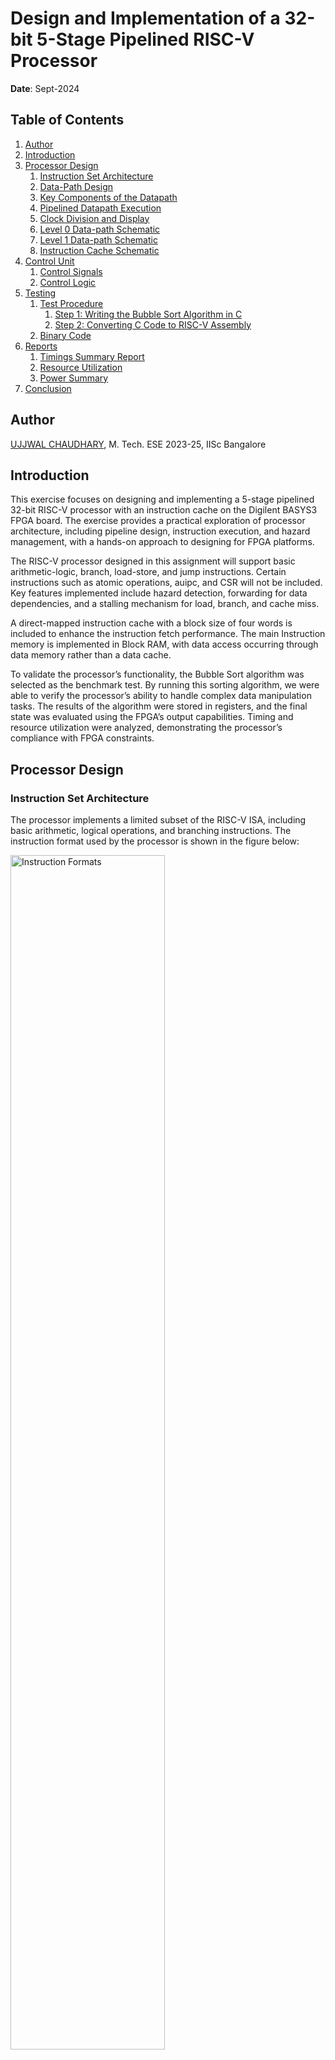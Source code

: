 # Design and Implementation of a 32-bit 5-Stage Pipelined RISC-V Processor
**Date**: Sept-2024

## Table of Contents
1. [Author](#author)
2. [Introduction](#introduction)
3. [Processor Design](#processor-design)
   1. [Instruction Set Architecture](#instruction-set-architecture)
   2. [Data-Path Design](#data-path-design)
   3. [Key Components of the Datapath](#key-components-of-the-datapath)
   4. [Pipelined Datapath Execution](#pipelined-datapath-execution)
   5. [Clock Division and Display](#clock-division-and-display)
   6. [Level 0 Data-path Schematic](#level-0-data-path-schematic)
   7. [Level 1 Data-path Schematic](#level-1-data-path-schematic)
   8. [Instruction Cache Schematic](#instruction-cache-schematic)
4. [Control Unit](#control-unit)
   1. [Control Signals](#control-signals)
   2. [Control Logic](#control-logic)
5. [Testing](#testing)
   1. [Test Procedure](#test-procedure)
      1. [Step 1: Writing the Bubble Sort Algorithm in C](#step-1-writing-the-bubble-sort-algorithm-in-c)
      2. [Step 2: Converting C Code to RISC-V Assembly](#step-2converting-c-code-to-risc-v-assembly)
   2. [Binary Code](#binary-code)
6. [Reports](#reports)
   1. [Timings Summary Report](#timings-summary-report)
   2. [Resource Utilization](#resource-utilization)
   3. [Power Summary](#power-summary)
7. [Conclusion](#conclusion)



## Author
[UJJWAL CHAUDHARY](https://www.linkedin.com/in/ujjwal-chaudhary-4436701aa/), M. Tech. ESE 2023-25, IISc Bangalore

## Introduction 
This exercise focuses on designing and implementing a 5-stage pipelined 32-bit RISC-V processor with an instruction cache on the Digilent BASYS3 FPGA board. The exercise provides a practical exploration of processor architecture, including pipeline design, instruction execution, and hazard management, with a hands-on approach to designing for FPGA platforms.

The RISC-V processor designed in this assignment will support basic arithmetic-logic, branch, load-store, and jump instructions. Certain instructions such as atomic operations, auipc, and CSR will not be included. Key features implemented include hazard detection, forwarding for data dependencies, and a stalling mechanism for load, branch, and cache miss.

A direct-mapped instruction cache with a block size of four words is included to enhance the instruction fetch performance. The main Instruction memory is implemented in Block RAM, with data access occurring through data memory rather than a data cache.

To validate the processor’s functionality, the Bubble Sort algorithm was selected as the benchmark test. By running this sorting algorithm, we were able to verify the processor’s ability to handle complex data manipulation tasks. The results of the algorithm were stored in registers, and the final state was evaluated using the FPGA’s output capabilities. Timing and resource utilization were analyzed, demonstrating the processor’s compliance with FPGA constraints.


## Processor Design

### Instruction Set Architecture
The processor implements a limited subset of the RISC-V ISA, including basic arithmetic, logical operations, and branching instructions. The instruction format used by the processor is shown in the figure below:

<img src="./Assets/Instruction_format.png" alt="Instruction Formats" style="width: 70%;">

Table below shows the list of all the instructions the processor supports with the opcode and function code.

| **Format** | **Instruction** | **Opcode** | **Funct3** | **Funct6/7** |
|------------|-----------------|------------|------------|--------------|
| R-type     | add             | 0110011    | 000        | 0000000      |
| R-type     | sub             | 0110011    | 000        | 0100000      |
| R-type     | or              | 0110011    | 110        | 0000000      |
| R-type     | and             | 0110011    | 111        | 0000000      |
| I-type     | lb              | 0000011    | 000        | n.a.         |
| I-type     | lh              | 0000011    | 001        | n.a.         |
| I-type     | lw              | 0000011    | 010        | n.a.         |
| I-type     | lbu             | 0000011    | 100        | n.a.         |
| I-type     | lhu             | 0000011    | 101        | n.a.         |
| I-type     | addi            | 0010011    | 000        | n.a.         |
| I-type     | slli            | 0010011    | 001        | 0000000      |
| I-type     | ori             | 0010011    | 110        | n.a.         |
| I-type     | andi            | 0010011    | 111        | n.a.         |
| S-type     | sb              | 0100011    | 000        | n.a.         |
| S-type     | sh              | 0100011    | 001        | n.a.         |
| S-type     | sw              | 0100011    | 010        | n.a.         |
| SB-type    | beq             | 1100011    | 000        | n.a.         |
| SB-type    | blt             | 1100011    | 100        | n.a.         |
| SB-type    | bge             | 1100011    | 101        | n.a.         |
| U-type     | lui             | 0110111    | n.a.       | n.a.         |
| UJ-type    | jal             | 1101111    | n.a.       | n.a.         |

The ALU control inputs for different instructions, based on their ALUOp and operation types, are listed in Table 1.

#### Data-Path Design

The 32-bit 5-stage pipelined RISC-V processor follows a multi-cycle datapath design, with each instruction processed across five pipeline stages: Instruction Fetch (IF), Instruction Decode (ID), Execute (EX), Memory Access (MEM), and Write Back (WB). This design incorporates core components, including the Program Counter (PC), Instruction Memory with Instruction Cache, Register File, Arithmetic Logic Unit (ALU), Immediate Generator, Data Memory, and various hazard detection and forwarding mechanisms.

#### Key Components of the Datapath
 Program Counter (PC): The PC holds the address of the next instruction to be fetched. In the pipeline architecture, the PC is updated either sequentially or based on branch/jump decisions, allowing for instruction pre-fetching and branching without pipeline stalling.

Instruction Memory with Instruction Cache: This module stores instructions to be executed and incorporates a direct-mapped instruction cache (32x32 bits) with a block size of four words. The cache enhances instruction fetch performance by reducing memory access time, while the instruction memory (1024x32 bits) is the primary storage.

-**Register File:** The processor includes a register file with 32 registers (x0 to x31), where x0 is hardwired to zero. This file supports simultaneous reading of two source registers and writing to one destination register, ensuring efficient data flow through the pipeline stages.
-**ALU (Arithmetic Logic Unit):** The ALU performs arithmetic and logical operations such as addition, subtraction, AND, OR, and comparisons. Operands from the register file or immediate values are processed here during the Execute (EX) stage, with results forwarded to subsequent stages as needed.
-**Immediate Generator:** The immediate generator extracts immediate values for I-type and S-type instructions, extending them to 32 bits to ensure proper use in calculations or memory addressing, consistent with the RISC-V instruction format.
-**Data Memory:** The processor includes a data memory module for loading and storing operations during the MEM stage. The memory access is word-aligned and interacts with the register file to handle data retrieval and storage as load/store instructions specify.
-**Hazard Detection and Forwarding Units:** To maintain pipeline efficiency, the design includes hazard detection and forwarding units, which identify data hazards and enable forwarding from EX, MEM, and WB stages to prevent pipeline stalls. A stall unit is also implemented to handle load-use instruction, branch instruction, and cache miss, preventing data hazards in cases where data dependencies exist.

#### Pipelined Datapath Execution

In this pipelined design, instruction execution is divided across multiple cycles, with each stage handling a distinct part of the instruction lifecycle. The IF stage fetches the instruction, the ID stage decodes it, the EX stage performs the required ALU operations, the MEM stage handles memory accesses, and the WB stage writes the results back to the register file. This division allows multiple instructions to be in different stages of execution simultaneously, improving throughput. The design balances pipeline hazards and data dependencies to maintain efficient instruction flow, while timing constraints are applied to optimize performance on the Xilinx Artix-7 FPGA.

#### Clock Division and Display

Due to the relatively slow nature of the processor compared to the 100 MHz clock of the BASYS3 FPGA, a clock divider was implemented to reduce the clock frequency. This allows the processor to function reliably within the FPGA constraints. Additionally, a simple output display using the FPGA’s LEDs was added to showcase results, such as the sorted array after execution of the Bubble Sort algorithm. The RTL schematics of the processors Data memory can be found [here](../Assignment_02/Assets/DataMem.pdf).

#### Level 0 Data-path Schematic
<img src="./Assets/Level0.png" alt="Level 0 Data-path" width="1000"/>

#### Level 1 Data-path Schematic
<img src="./Assets/Level1.png" alt="Level 1 Data-path" width="1000"/>

#### Instruction Cache Schematic
<img src="./Assets/Instruction_Cache.png" alt="Instruction cache" width="1000"/>

## Control Unit

The control unit generates control signals based on the opcode and funct3 fields of the instruction in the processor.

### Control Signals

- **Branch:** Used to control branch operations.
- **Jump:** Controls jump operations.
- **MemtoReg:** Controls whether data from memory is written to the register file.
- **ALUOp:** Determines the ALU operation.
- **MemWrite:** Indicates whether a write operation should occur in memory.
- **ALUSrc:** Selects the second input for the ALU, either from the register file or the immediate field.
- **RegWrite:** Indicates whether the destination register should be written to.

### Control Logic

The control signals are generated based on the instruction's opcode and funct3 fields. The tables below give information about these control signals.

| **Instruction** | **MemWrite** | **Branch** | **ALUOp1** | **ALUOp0** | **Jump** | **ALUSrc** | **MemtoReg1** | **MemtoReg0** | **RegWrite** | **MemRead** |
|-----------------|--------------|------------|------------|------------|----------|------------|---------------|---------------|--------------|-------------|
| R-format        | 0            | 0          | 1          | 0          | 0        | 0          | 0             | 0             | 1            | 0           |
| I-Type (ld)     | 0            | 0          | 0          | 0          | 0        | 1          | 0             | 1             | 1            | 1           |
| I-Type (Other)  | 0            | 0          | 1          | 1          | 0        | 1          | 0             | 0             | 1            | 0           |
| S-Type          | 1            | 0          | 0          | 0          | 0        | 1          | X             | X             | 0            | 0           |
| SB-Type         | 0            | 1          | 0          | 1          | 0        | 0          | X             | X             | 0            | 0           |
| U-Type          | 0            | 0          | X          | X          | 0        | X          | 1             | 0             | 1            | 0           |
| UJ-Type         | 0            | 0          | X          | X          | 1        | X          | X             | X             | 0            | 0           |

## Testing

To verify the functionality of the designed 32-bit RISC-V Single-Cycle Processor, I tested the CPU by running a Bubble Sort algorithm on an array of 10 integers. The array was initially unsorted, and after sorting, the results were stored in registers x1 to x10. The CPU was set to go into an infinite loop after sorting the array to indicate the end of the program.

### Test Procedure

#### Step 1: Writing the Bubble Sort Algorithm in C

```c
void main() {
    int arr[10] = {53, 4, 122, 8, 6, 15, 3, 7, 127, 10};
    int i, j, temp;

    // Bubble Sort Algorithm
    for(i=0; i<10; i++) {
        for(j=0; j<10-i-1; j++) {
            if(arr[j] > arr[j+1]) {
                temp = arr[j];
                arr[j] = arr[j+1];
                arr[j+1] = temp;
            }
        }
    }
}
```

#### Step 2:Converting C Code to RISC-V Assembly
The C code was then converted into RISC-V assembly, and the assembly code was loaded into the processor's instruction memory. The initial array was stored in the data section, and the sorted array was saved in registers x1 to x10 at the end of execution. Below is the assembly code:

```asm
.data
arr:    .word 53, 4, 122, 8, 6, 15, 3, 7, 127, 10   # Array initialized in memory

.text
.globl _start

_start:
   addi x5, x0, 0  # i = 0
   addi x6, x0, 0  # base address of arr

outer_loop:
   addi x7, x0, 0  # j = 0

inner_loop:
   addi x8, x0, 10  # array size
   sub x8, x8, x5   # 10 - i
   addi x9, x0, 1   # for decrement
   sub x8, x8, x9   # 10 - i - 1
   bge x7, x8, outer_loop_end  # if j >= 10 - i - 1, exit inner loop
   slli x11, x7, 2  # j * 4 (word offset)
   add x12, x6, x11 # base address + offset
   lw x10, 0(x12)   # load arr[j]
   addi x11, x11, 4 # (j+1) * 4
   add x12, x6, x11 # adjust address for arr[j+1]
   lw x13, 0(x12)   # load arr[j+1]
   blt x10, x13, no_swap  # if arr[j] <= arr[j+1], skip swapping
   sw x10, 0(x12)  # swap arr[j] and arr[j+1]
   sw x13, -4(x12)
no_swap:
   addi x7, x7, 1  # increment j
   jal x0, inner_loop  # repeat inner loop

outer_loop_end:
   addi x5, x5, 1  # increment i
   addi x8, x0, 10 # check if outer loop is done
   blt x5, x8, outer_loop  # if i < 10, repeat outer loop

# Store sorted array in registers
lw x1, 0(x0)
lw x2, 4(x0)
lw x3, 8(x0)
lw x4, 12(x0)
lw x5, 16(x0)
lw x6, 20(x0)
lw x7, 24(x0)
lw x8, 28(x0)
lw x9, 32(x0)
lw x10, 36(x0)

# Infinite loop
addi x0, x0, 0
beq x0, x0, -1

```

### Binary Code
The assembly code was then converted into binary instructions and loaded into the instruction memory. The Tables below shows the binary representation of the program.

#### Binary instructions for data initialization and setup

| Address   | Instruction        | Binary Code                           |
|-----------|--------------------|---------------------------------------|
| 0x00000000 | addi x5, x0, 53    | 000000110101 00000 000 00101 0010011  |
| 0x00000001 | sw x5, 0(x0)       | 0000000 00101 00000 010 00000 0100011 |
| 0x00000002 | addi x5, x0, 4     | 000000000100 00000 000 00101 0010011  |
| 0x00000003 | sw x5, 4(x0)       | 0000000 00101 00000 010 00100 0100011 |
| 0x00000004 | addi x5, x0, 122   | 000001111010 00000 000 00101 0010011  |
| 0x00000005 | sw x5, 8(x0)       | 0000000 00101 00000 010 01000 0100011 |
| 0x00000006 | addi x5, x0, 8     | 000000001000 00000 000 00101 0010011  |
| 0x00000007 | sw x5, 12(x0)      | 0000000 00101 00000 010 01100 0100011 |
| 0x00000008 | addi x5, x0, 6     | 000000000110 00000 000 00101 0010011  |
| 0x00000009 | sw x5, 16(x0)      | 0000000 00101 00000 010 10000 0100011 |
| 0x0000000A | addi x5, x0, 15    | 000000001111 00000 000 00101 0010011  |
| 0x0000000B | sw x5, 20(x0)      | 0000000 00101 00000 010 10100 0100011 |
| 0x0000000C | addi x5, x0, 3     | 000000000011 00000 000 00101 0010011  |
| 0x0000000D | sw x5, 24(x0)      | 0000000 00101 00000 010 11000 0100011 |
| 0x0000000E | addi x5, x0, 7     | 000000000111 00000 000 00101 0010011  |
| 0x0000000F | sw x5, 28(x0)      | 0000000 00101 00000 010 11100 0100011 |
| 0x00000010 | addi x5, x0, 127   | 000001111111 00000 000 00101 0010011  |
| 0x00000011 | sw x5, 32(x0)      | 0000000 00101 00000 010 00000 0100011 |
| 0x00000012 | addi x5, x0, 10    | 000000001010 00000 000 00101 0010011  |
| 0x00000013 | sw x5, 36(x0)      | 0000000 00101 00000 010 00100 0100011 |

#### Binary instructions for the Bubble Sort inner loop

| Address   | Instruction        | Binary Code                           |
|-----------|--------------------|---------------------------------------|
| 0x00000014 | addi x5, x0, 0     | 000000000000 00000 000 00101 0010011  |
| 0x00000015 | addi x6, x0, 0     | 000000000000 00000 000 00110 0010011  |
| 0x00000016 | addi x7, x0, 0     | 000000000000 00000 000 00111 0010011  |
| 0x00000017 | addi x8, x0, 10    | 000000001010 00000 000 01000 0010011  |
| 0x00000018 | sub x8, x8, x5     | 0100000 00101 01000 000 01000 0110011 |
| 0x00000019 | addi x9, x0, 1     | 000000000001 00000 000 01001 0010011  |
| 0x0000001A | sub x8, x8, x9     | 0100000 01001 01000 000 01000 0110011 |
| 0x0000001B | bge x7, x8, 12     | 0000000 01000 00111 101 01100 1100111 |
| 0x0000001C | slli x11, x7, 2    | 0000000 00010 00111 001 01011 0010011 |
| 0x0000001D | add x12, x6, x11   | 0000000 01011 00110 000 01100 0110011 |
| 0x0000001E | lw x10, 0(x12)     | 000000000000 01100 010 01010 0000011  |
| 0x0000001F | addi x11, x11, 4   | 000000000100 01011 000 01011 0010011  |
| 0x00000020 | add x12, x6, x11   | 0000000 01011 00110 000 01100 0110011 |
| 0x00000021 | lw x13, 0(x12)     | 000000000000 01100 010 01101 0000011  |

#### Binary instructions for the Bubble Sort outer loop and branching

| Address   | Instruction        | Binary Code                           |
|-----------|--------------------|---------------------------------------|
| 0x00000022 | blt x10, x13, 3    | 0000000 01101 01010 100 00011 1100111 |
| 0x00000023 | sw x10, 0(x12)     | 0000000 01010 01100 010 00000 0100011 |
| 0x00000024 | sw x13, -4(x12)    | 1111111 01101 01100 010 11100 0100011 |
| 0x00000025 | addi x7, x7, 1     | 000000000001 00111 000 00111 0010011  |
| 0x00000026 | jal x0, -15        | 11111110001 1111111 00000 1101111     |
| 0x00000027 | addi x5, x5, 1     | 000000000001 00101 000 00101 0010011  |
| 0x00000028 | addi x8, x0, 10    | 000000001010 00000 000 01000 0010011  |
| 0x00000029 | blt x5, x8, -19    | 1111111 01000 00101 100 01101 1100111 |

#### Binary instructions for loading the sorted array into registers and infinite loop

| Address   | Instruction        | Binary Code                           |
|-----------|--------------------|---------------------------------------|
| 0x0000002A | lw x1, 0(x0)       | 000000000000 00000 010 00001 0000011  |
| 0x0000002B | lw x2, 4(x0)       | 000000000100 00000 010 00010 0000011  |
| 0x0000002C | lw x3, 8(x0)       | 000000001000 00000 010 00011 0000011  |
| 0x0000002D | lw x4, 12(x0)      | 000000001100 00000 010 00100 0000011  |
| 0x0000002E | lw x5, 16(x0)      | 000000010000 00000 010 00101 0000011  |
| 0x0000002F | lw x6, 20(x0)      | 000000010100 00000 010 00110 0000011  |
| 0x00000030 | lw x7, 24(x0)      | 000000011000 00000 010 00111 0000011  |
| 0x00000031 | lw x8, 28(x0)      | 000000011100 00000 010 01000 0000011  |
| 0x00000032 | lw x9, 32(x0)      | 000000100000 00000 010 01001 0000011  |
| 0x00000033 | lw x10, 36(x0)     | 000000100100 00000 010 01010 0000011  |
| 0x00000034 | addi x0, x0, 0     | 000000000000 00000 000 00000 0010011  |
| 0x00000035 | beq x0, x0, -1     | 111111100000 00000 000 11111 1100011  |

#### Simulation Waveform: Showing Change in Different Signals
<img src="./Assets/Wave 1.png" alt="Level 0 Data-path" width="1000"/>

#### Simulation Waveform: Showing Sorting of Array
<img src="./Assets/wave2.png" alt="Level 1 Data-path" width="1000"/>


## Reports

The timing report from the FPGA synthesis confirms that all setup and hold times are met, with no timing violations at a 18.11 ns clock period. The timing summary is given in the figure below. The power and resource utilization reports are presented in the following figures:-

#### Timings Summary Report
<img src="./Assets/Time.png" alt="Level 0 Data-path" width="800"/>

#### Resource Utilization 
<img src="./Assets/utilization.png" alt="Level 1 Data-path" width="800"/>

#### Power Summary
<img src="./Assets/power.png" alt="Level 0 Data-path" width="800"/>


## Conclusion

In this project, a 32-bit single-cycle RISC-V processor was successfully designed and implemented on the Digilent BASYS3 FPGA board. The processor supports a basic subset of RISC-V instructions, including arithmetic, logical, load/store, and branching operations. The processor was tested using a Bubble Sort algorithm, which verified its functional correctness. The sorted array was stored in registers, and the processor demonstrated stable performance during execution.

The design process involved creating a complete datapath and control unit, ensuring proper communication between various components such as the ALU, register file, and memory units. The FPGA implementation showed that the processor meets timing requirements with no violations at a 21 ns clock period, and resource utilization was kept within the available limits.

Despite the processor's simplicity, it serves as a robust foundation for understanding single-cycle architectures. Future work could expand the instruction set to support more complex operations, such as multiplication and division, and optimize the design for better clock frequency performance.

This project provides valuable insights into processor design and highlights the importance of optimizing control signals and datapath elements for reliable execution on an FPGA platform.
